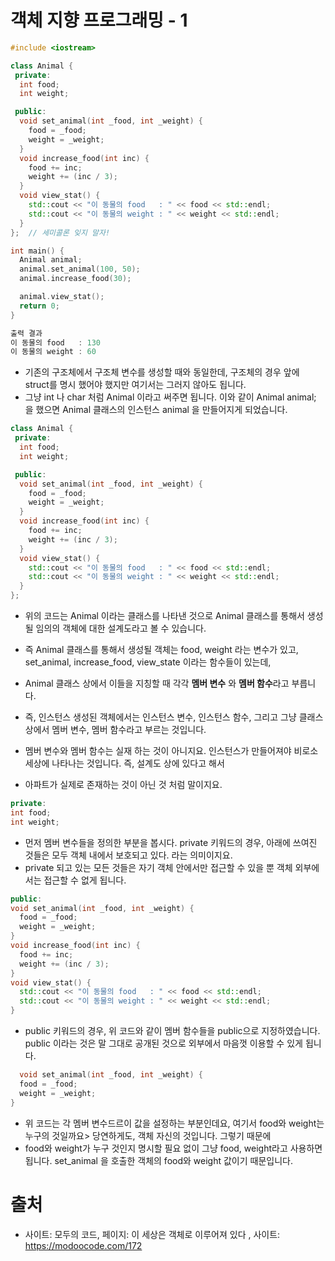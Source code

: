 # 객체 지향 프로그래밍 - 1

```C++
#include <iostream>

class Animal {
 private:
  int food;
  int weight;

 public:
  void set_animal(int _food, int _weight) {
    food = _food;
    weight = _weight;
  }
  void increase_food(int inc) {
    food += inc;
    weight += (inc / 3);
  }
  void view_stat() {
    std::cout << "이 동물의 food   : " << food << std::endl;
    std::cout << "이 동물의 weight : " << weight << std::endl;
  }
};  // 세미콜론 잊지 말자!

int main() {
  Animal animal;
  animal.set_animal(100, 50);
  animal.increase_food(30);

  animal.view_stat();
  return 0;
}

출력 결과
이 동물의 food   : 130
이 동물의 weight : 60

```
 * 기존의 구조체에서 구조체 변수를 생성할 때와 동일한데, 구조체의 경우 앞에 struct를 명시 했어야 했지만 여기서는 그러지 않아도 됩니다.
 * 그냥 int 나 char 처럼 Animal 이라고 써주면 됩니다. 이와 같이 Animal animal; 을 했으면 Animal 클래스의 인스턴스 animal 을 만들어지게 되었습니다.

```C++
class Animal {
 private:
  int food;
  int weight;

 public:
  void set_animal(int _food, int _weight) {
    food = _food;
    weight = _weight;
  }
  void increase_food(int inc) {
    food += inc;
    weight += (inc / 3);
  }
  void view_stat() {
    std::cout << "이 동물의 food   : " << food << std::endl;
    std::cout << "이 동물의 weight : " << weight << std::endl;
  }
};
```
 * 위의 코드는 Animal 이라는 클래스를 나타낸 것으로 Animal 클래스를 통해서 생성될 임의의 객체에 대한 설계도라고 볼 수 있습니다.
 * 즉 Animal 클래스를 통해서 생성될 객체는 food, weight 라는 변수가 있고, set_animal, increase_food, view_state 이라는 함수들이 있는데,
 * Animal 클래스 상에서 이들을 지칭할 때 각각 **멤버 변수** 와 **멤버 함수**라고 부릅니다.

 * 즉, 인스턴스 생성된 객체에서는 인스턴스 변수, 인스턴스 함수, 그리고 그냥 클래스 상에서 멤버 변수, 멤버 함수라고 부르는 것입니다.
 * 멤버 변수와 멤버 함수는 실재 하는 것이 아니지요. 인스턴스가 만들어져야 비로소 세상에 나타나는 것입니다. 즉, 설계도 상에 있다고 해서
 * 아파트가 실제로 존재하는 것이 아닌 것 처럼 말이지요.


```C++
private:
int food;
int weight;
```

 * 먼저 멤버 변수들을 정의한 부분을 봅시다. private 키워드의 경우, 아래에 쓰여진 것들은 모두 객체 내에서 보호되고 있다. 라는 의미이지요.
 * private 되고 있는 모든 것들은 자기 객체 안에서만 접근할 수 있을 뿐 객체 외부에서는 접근할 수 없게 됩니다.

```C++
public:
void set_animal(int _food, int _weight) {
  food = _food;
  weight = _weight;
}
void increase_food(int inc) {
  food += inc;
  weight += (inc / 3);
}
void view_stat() {
  std::cout << "이 동물의 food   : " << food << std::endl;
  std::cout << "이 동물의 weight : " << weight << std::endl;
}
```
 * public 키워드의 경우, 위 코드와 같이 멤버 함수들을 public으로 지정하였습니다. public 이라는 것은 말 그대로 공개된 것으로 외부에서 마음껏 이용할 수 있게 됩니다.


```C++
  void set_animal(int _food, int _weight) {
  food = _food;
  weight = _weight;
}
```
 * 위 코드는 각 멤버 변수드르이 값을 설정하는 부분인데요, 여기서 food와 weight는 누구의 것일까요> 당연하게도, 객체 자신의 것입니다. 그렇기 때문에
 * food와 weight가 누구 것인지 명시할 필요 없이 그냥 food, weight라고 사용하면 됩니다. set_animal 을 호출한 객체의 food와 weight 값이기 때문입니다.


# 출처
  * 사이트: 모두의 코드, 페이지: 이 세상은 객체로 이루어져 있다 , 사이트: https://modoocode.com/172


